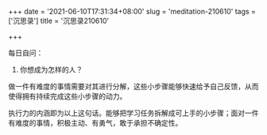 +++
date = '2021-06-10T17:31:34+08:00'
slug = 'meditation-210610'
tags = ['沉思录']
title = '沉思录210610'

+++

每日自问：

1. 你想成为怎样的人？

做一件有难度的事情需要对其进行分解，这些小步骤能够快速给予自己反馈，从而使得拥有持续完成这些小步骤的动力。

执行力的内涵即为以上这句话。能够把学习任务拆解成可上手的小步骤；面对一件有难度的事情，积极主动、有勇气，敢于承担不确定性。
